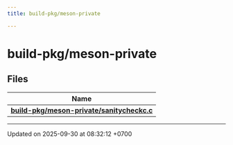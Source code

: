 ```yaml
---
title: build-pkg/meson-private

---
```


# build-pkg/meson-private



## Files

| Name           |
| -------------- |
| **[build-pkg/meson-private/sanitycheckc.c](Files/a00279.md#file-sanitycheckc.c)**  |






-------------------------------

Updated on 2025-09-30 at 08:32:12 +0700
